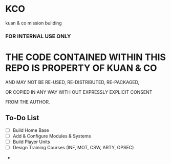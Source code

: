 # KCO
kuan &amp; co mission building

### FOR INTERNAL USE ONLY

# THE CODE CONTAINED WITHIN THIS REPO IS PROPERTY OF KUAN & CO

AND MAY NOT BE RE-USED, RE-DISTRIBUTED, RE-PACKAGED,

OR COPIED IN ANY WAY WITH OUT EXPRESSLY EXPLICIT CONSENT

FROM THE AUTHOR. 

## To-Do List

- [ ] Build Home Base
- [ ] Add & Configure Modules &amp; Systems
- [ ] Build Player Units
- [ ] Design Training Courses (INF, MOT, CSW, ARTY, OPSEC)
- 

